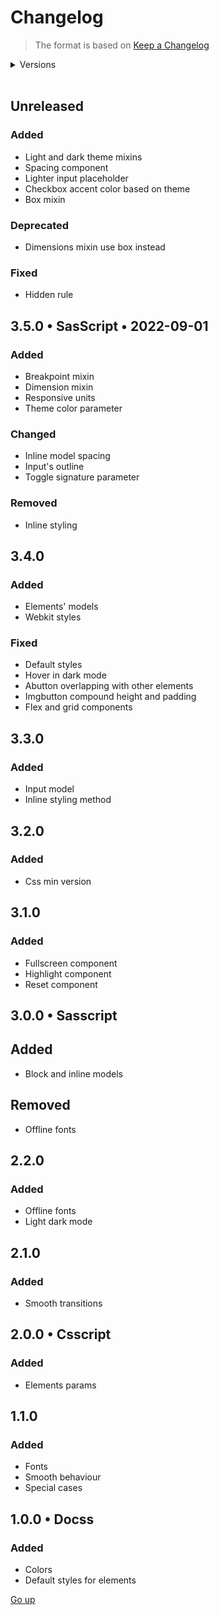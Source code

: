 # Changelog

> The format is based on [Keep a Changelog](https://keepachangelog.com/en/1.0.0)

<details>
   <summary>Versions</summary>

-  [3.5.0](#350)
-  [3.4.0](#340)
-  [3.3.0](#330)
-  [3.2.0](#320)
-  [3.1.0](#310)
-  [3.0.0](#300-•-sasscript)
-  [2.2.0](#220)
-  [2.1.0](#210)
-  [2.0.0](#200-•-csscript)
-  [1.1.0](#110)
-  [1.0.0](#100-•-docss)
</details>

<br>

## Unreleased

### Added

-  Light and dark theme mixins
-  Spacing component
-  Lighter input placeholder
-  Checkbox accent color based on theme
-  Box mixin

### Deprecated

-  Dimensions mixin use box instead

### Fixed

-  Hidden rule

## 3.5.0 • SasScript • 2022-09-01

### Added

-  Breakpoint mixin
-  Dimension mixin
-  Responsive units
-  Theme color parameter

### Changed

-  Inline model spacing
-  Input's outline
-  Toggle signature parameter

### Removed

-  Inline styling

## 3.4.0

### Added

-  Elements' models
-  Webkit styles

### Fixed

-  Default styles
-  Hover in dark mode
-  Abutton overlapping with other elements
-  Imgbutton compound height and padding
-  Flex and grid components

## 3.3.0

### Added

-  Input model
-  Inline styling method

## 3.2.0

### Added

-  Css min version

## 3.1.0

### Added

-  Fullscreen component
-  Highlight component
-  Reset component

## 3.0.0 • Sasscript

## Added

-  Block and inline models

## Removed

-  Offline fonts

## 2.2.0

### Added

-  Offline fonts
-  Light dark mode

## 2.1.0

### Added

-  Smooth transitions

## 2.0.0 • Csscript

### Added

-  Elements params

## 1.1.0

### Added

-  Fonts
-  Smooth behaviour
-  Special cases

## 1.0.0 • Docss

### Added

-  Colors
-  Default styles for elements

[Go up](#changelog)
